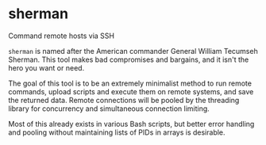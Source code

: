 # sherman
Command remote hosts via SSH

`sherman` is named after the American commander General William Tecumseh Sherman. This tool makes bad compromises and bargains, and it
isn't the hero you want or need.

The goal of this tool is to be an extremely minimalist method to run remote commands, upload scripts and execute them on remote systems,
and save the returned data. Remote connections will be pooled by the threading library for concurrency and simultaneous connection limiting.

Most of this already exists in various Bash scripts, but better error handling and pooling without maintaining lists of PIDs in arrays is desirable.
